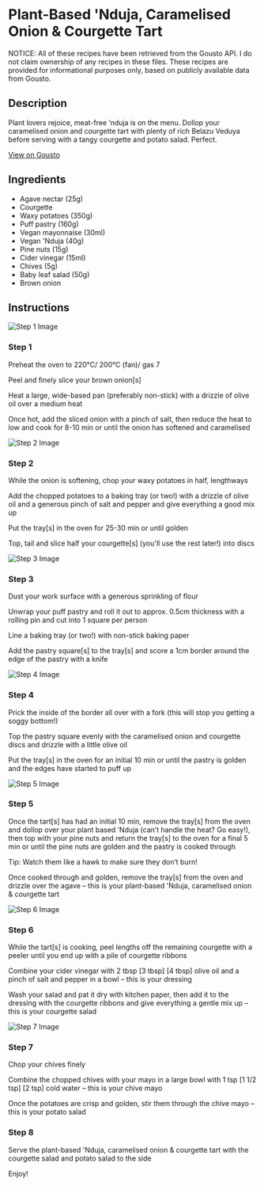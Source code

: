 # Plant-Based 'Nduja, Caramelised Onion & Courgette Tart

NOTICE: All of these recipes have been retrieved from the Gousto API. I do not claim ownership of any recipes in these files. These recipes are provided for informational purposes only, based on publicly available data from Gousto.

## Description

Plant lovers rejoice, meat-free ‘nduja is on the menu. Dollop your caramelised onion and courgette tart with plenty of rich Belazu Veduya before serving with a tangy courgette and potato salad. Perfect.


[View on Gousto](https://www.gousto.co.uk/recipes/cookbook/plant-based-nduja-caramelised-onion-courgette-tart)

## Ingredients

- Agave nectar (25g)
- Courgette
- Waxy potatoes (350g)
- Puff pastry (160g)
- Vegan mayonnaise (30ml)
- Vegan 'Nduja (40g)
- Pine nuts (15g)
- Cider vinegar (15ml)
- Chives (5g)
- Baby leaf salad (50g)
- Brown onion

## Instructions

![Step 1 Image](https://production-media.gousto.co.uk/cms/recipe-step-image/Step-1-1683627542618-x200.jpg)

### Step 1

Preheat the oven to 220°C/ 200°C (fan)/ gas 7

Peel and finely slice your brown onion[s]

Heat a large, wide-based pan (preferably non-stick) with a drizzle of olive oil over a medium heat

Once hot, add the sliced onion with a pinch of salt, then reduce the heat to low and cook for 8-10 min or until the onion has softened and caramelised

![Step 2 Image](https://production-media.gousto.co.uk/cms/recipe-step-image/Step-2-1683627546005-x200.jpg)

### Step 2

While the onion is softening, chop your waxy potatoes in half, lengthways

Add the chopped potatoes to a baking tray (or two!) with a drizzle of olive oil and a generous pinch of salt and pepper and give everything a good mix up

Put the tray[s] in the oven for 25-30 min or until golden

Top, tail and slice half your courgette[s] (you'll use the rest later!) into discs

![Step 3 Image](https://production-media.gousto.co.uk/cms/recipe-step-image/Step-3-1683627551238-x200.jpg)

### Step 3

Dust your work surface with a generous sprinkling of flour

Unwrap your puff pastry and roll it out to approx. 0.5cm thickness with a rolling pin and cut into 1<span class="text-danger"> </span>square per person

Line a baking tray (or two!) with non-stick baking paper

Add the pastry square[s] to the tray[s] and score a 1cm border around the edge of the pastry with a knife

![Step 4 Image](https://production-media.gousto.co.uk/cms/recipe-step-image/Step-4-1683627554763-x200.jpg)

### Step 4

Prick the inside of the border all over with a fork (this will stop you getting a soggy bottom!)

Top the pastry square evenly with the caramelised onion and courgette discs and drizzle with a little olive oil

Put the tray[s] in the oven for an initial 10 min or until the pastry is golden and the edges have started to puff up

![Step 5 Image](https://production-media.gousto.co.uk/cms/recipe-step-image/Step-5-1683627561218-x200.jpg)

### Step 5

Once the tart[s] has had an initial 10 min, remove the tray[s] from the oven and dollop over your plant based ‘Nduja (can’t handle the heat? Go easy!), then top with your pine nuts and return the tray[s] to the oven for a final 5 min or until the pine nuts are golden and the pastry is cooked through

Tip: Watch them like a hawk to make sure they don’t burn!

Once cooked through and golden, remove the tray[s] from the oven and drizzle over the agave – this is your plant-based 'Nduja, caramelised onion & courgette tart

![Step 6 Image](https://production-media.gousto.co.uk/cms/recipe-step-image/Step-6-1683627564763-x200.jpg)

### Step 6

While the tart[s] is cooking, peel lengths off the remaining courgette with a peeler until you end up with a pile of courgette ribbons

Combine your cider vinegar with 2 tbsp <span class="text-purple">[3 tbsp]</span> <span class="text-danger">[4 tbsp]</span> olive oil and a pinch of salt and pepper in a bowl – this is your dressing

Wash your salad and pat it dry with kitchen paper, then add it to the dressing with the courgette ribbons and give everything a gentle mix up – this is your courgette salad

![Step 7 Image](https://production-media.gousto.co.uk/cms/recipe-step-image/Step-7-1683627568722-x200.jpg)

### Step 7

Chop your chives finely

Combine the chopped chives with your mayo in a large bowl with 1 tsp <span class="text-purple">[1 1/2 tsp]</span> <span class="text-danger">[2 tsp] </span>cold water – this is your chive mayo

Once the potatoes are crisp and golden, stir them through the chive mayo – this is your potato salad

### Step 8

Serve the plant-based 'Nduja, caramelised onion & courgette tart with the courgette salad and potato salad to the side

Enjoy!

